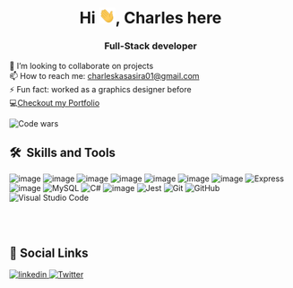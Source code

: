 <h1 align="center">Hi <img src="./assets/Hi.gif" width="29px">, Charles here</h1>
<h3 align="center">Full-Stack developer</h3>

👯 I’m looking to collaborate on projects <br />
📫 How to reach me: charleskasasira01@gmail.com <br />
⚡ Fun fact: worked as a graphics designer before <br />
💻<a href="https://kasasira.pages.dev">Checkout my Portfolio</a>

![Code wars](https://www.codewars.com/users/CharlesKasasira/badges/large)

 <h2> 🛠 &nbsp;Skills and Tools</h3>
 
 ![image](https://user-images.githubusercontent.com/59878203/141532551-63afff11-a28f-43a8-b77b-baaf98e7790e.png)
 ![image](https://user-images.githubusercontent.com/59878203/141532802-9ee710af-d3c4-427d-b2b3-8416c36ee1cf.png)
 ![image](https://user-images.githubusercontent.com/59878203/141532717-81b6cf3b-b29f-46a7-8af1-3a8470c25e7b.png)
 ![image](https://user-images.githubusercontent.com/59878203/141532878-adf17acc-e5a4-4a55-9f23-f20891610a98.png)
 ![image](https://user-images.githubusercontent.com/59878203/141532844-277a3b2f-69ce-425e-bd9a-9f687eb48842.png)
 ![image](https://user-images.githubusercontent.com/59878203/141533080-02cca125-ebfa-47c0-80a1-2864372b3ce2.png) 
 ![image](https://user-images.githubusercontent.com/59878203/141532767-f76412f0-88fb-4496-8dba-7f29ec377b88.png)
![Express](https://img.shields.io/badge/-Express-grey?&style=for-the-badge&logo=express&logoColor=white)
 ![image](https://user-images.githubusercontent.com/59878203/141533024-1854dcf1-0b3d-4c74-9ea9-deda1da30fbb.png)
 ![MySQL](https://img.shields.io/badge/-MySQL-333333?style=flat&logo=mysql) 
 ![C#](https://img.shields.io/badge/-C%20Sharp-white?&style=for-the-badge&logo=c%20sharp&logoColor=239120)
  ![image](https://user-images.githubusercontent.com/59878203/141533202-d9174858-9d0a-4069-9f65-20d18907d290.png)
  ![Jest](https://img.shields.io/badge/-Jest-C21325?&style=for-the-badge&logo=jest&logoColor=white)
  ![Git](https://img.shields.io/badge/-Git-F05032?&style=for-the-badge&logo=git&logoColor=white)
  ![GitHub](https://img.shields.io/badge/-GitHub-333333?style=flat&logo=github)
  ![Visual Studio Code](https://img.shields.io/badge/-Visual%20Studio%20Code-333333?style=flat&logo=visual-studio-code&logoColor=007ACC)
  
  <br/>
  

  <br />
<h2>🔗 Social Links </h2>
<p>
  <a href="http://www.linkedin.com/in/charleskasasira" target="_blank"><img src="https://cdn.jsdelivr.net/gh/devicons/devicon/icons/linkedin/linkedin-original.svg" alt='linkedin' height='30' margin='50px'> </a> 
  <a href="https://twitter.com/KasasiraC" target="_blank"><img src="https://cdn.jsdelivr.net/gh/devicons/devicon/icons/twitter/twitter-original.svg" alt='Twitter' height='30' margin='50px'></a>   
</p>
<br/>


